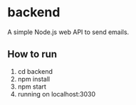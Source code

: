 # backend
A simple Node.js web API to send emails.

## How to run

1. cd backend
2. npm install
3. npm start
4. running on localhost:3030

